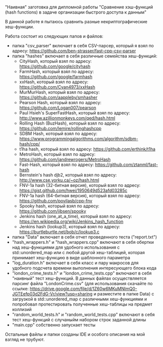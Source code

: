 "Наивная" заготовка для дипломной работы "Сравнение хэш-функций (hash functions) в задаче организации быстрого доступа к данным"

В данной работе я пытаюсь сравнить разные некриптографические хеш-функции.

Работа состоит из следующих папов и файлов:
- папка "csv_parser" включает в себя CSV-парсер, который я взял по адресу: https://github.com/ben-strasser/fast-cpp-csv-parser 
- папка "hashes" включает в себя различные семейства хеш-функций:
    - CityHash, который взял по адресу: https://github.com/google/cityhash
    - FarmHash, который взял по адресу: https://github.com/google/farmhash
    - xxHash, который взял по адресу: https://github.com/Cyan4973/xxHash
    - MurMurHash, который взял по адресу: https://github.com/aappleby/smhasher
    - Pearson Hash, который взял по адресу: https://github.com/Logan007/pearson
    - Paul Hsieh's SuperFastHash, который взял по адресу: http://www.azillionmonkeys.com/qed/hash.html
    - Rolling Hash (BuzHash), который взял по адресу: https://github.com/lemire/rollinghashcpp
    - SDBM Hash, который взял по адресу: https://www.programmingalgorithms.com/algorithm/sdbm-hash/cpp/
    - t1ha hash, который взял по адресу: https://github.com/erthink/t1ha
    - MetroHash, который взял по адресу: https://github.com/jandrewrogers/MetroHash
    - Fast-Hash, который взял по адресу: https://github.com/ztanml/fast-hash
    - Bernstein's hash djb2, который взял по адресу: http://www.cse.yorku.ca/~oz/hash.html
    - FNV-1a hash (32-битная версия), который взял по адресу: https://gist.github.com/hwei/1950649d523afd03285c
    - FNV-1a hash (64-битная версия), который взял по адресу: https://github.com/povilasb/cpp-fnv
    - Spooky hash, который взял по адресу: https://github.com/jibsen/spooky
    - Jenkins hash (one_at_a_time), который взял по адресу: https://en.wikipedia.org/wiki/Jenkins_hash_function
    - Jenkins hash (lookup3), который взял по адресу: https://burtleburtle.net/bob/c/lookup3.c
- папка "Data" включает в себя отчет проведенного теста ("report.txt")
- "hash_wrappers.h" и "hash_wrappers.cpp" включают в себя обертки над хеш-функциями для удобного использования с std::unordered_map или c любой другой хеш-таблицей, которая принимает хеш-функцию в виде шаблонного параметра
- "log_duration.h" включает в себя класс и пару макросов для удобного подсчета времени выполнения интересующего блока кода
- "london_crime_tests.h" и "london_crime_tests.cpp" включают в себя "наивный" тест хеш-функций. В данных файлах осуществляется парсинг файла "LondonCrime.csv" (для использования скачайте по ссылке: https://drive.google.com/file/d/1Z60w6MKuMNImQ0-JGTEefp03d2FdG-Vr/view?usp=sharing и разместите в папке Data) с загрузкой в std::unordered_map с различными хеш-функциями и попробовал протестировать полученные хеш-таблицы на предмет коллизий
- "random_world_tests.h" и "random_world_tests.cpp" включают в себя тест хеш-функций с случаныйм набором строк заданной длины 
- "main.cpp" собственно запускает тесты

Остальные файлы и папки созданы IDE и особого описания на мой взгляд не трубуют.
